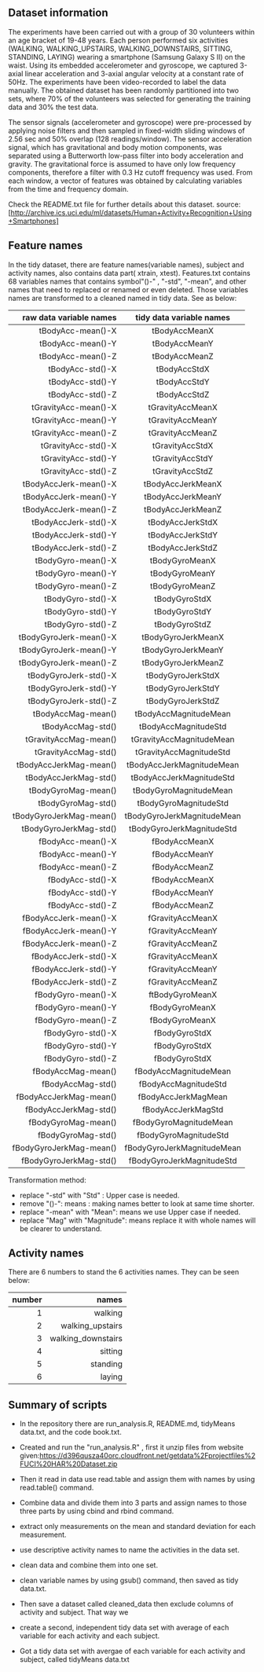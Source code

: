 Dataset information
--------------------
The experiments have been carried out with a group of 30 volunteers within an age bracket of 19-48 years. Each person performed six activities (WALKING, WALKING_UPSTAIRS, WALKING_DOWNSTAIRS, SITTING, STANDING, LAYING) wearing a smartphone (Samsung Galaxy S II) on the waist. Using its embedded accelerometer and gyroscope, we captured 3-axial linear acceleration and 3-axial angular velocity at a constant rate of 50Hz. The experiments have been video-recorded to label the data manually. The obtained dataset has been randomly partitioned into two sets, where 70% of the volunteers was selected for generating the training data and 30% the test data. 

The sensor signals (accelerometer and gyroscope) were pre-processed by applying noise filters and then sampled in fixed-width sliding windows of 2.56 sec and 50% overlap (128 readings/window). The sensor acceleration signal, which has gravitational and body motion components, was separated using a Butterworth low-pass filter into body acceleration and gravity. The gravitational force is assumed to have only low frequency components, therefore a filter with 0.3 Hz cutoff frequency was used. From each window, a vector of features was obtained by calculating variables from the time and frequency domain. 

Check the README.txt file for further details about this dataset.
source: [http://archive.ics.uci.edu/ml/datasets/Human+Activity+Recognition+Using+Smartphones] 



Feature names
-------------
In the tidy dataset, there are feature names(variable names), subject and activity names, also contains data part( xtrain, xtest). Features.txt contains 68 variables names that contains symbol"()-" , "-std", "-mean", and other names that need to replaced or renamed or even deleted. Those variables names are transformed to a cleaned named in tidy data.
See as below:

|raw data variable names     |    tidy data variable names   |
|---------------------------:|:-----------------------------:|
| tBodyAcc-mean()-X          |     tBodyAccMeanX             |
 tBodyAcc-mean()-Y           |     tBodyAccMeanY             |
 tBodyAcc-mean()-Z           |     tBodyAccMeanZ            |
 tBodyAcc-std()-X            |     tBodyAccStdX             |
 tBodyAcc-std()-Y            |     tBodyAccStdY             |
 tBodyAcc-std()-Z            |     tBodyAccStdZ             |
 tGravityAcc-mean()-X        |     tGravityAccMeanX         |
 tGravityAcc-mean()-Y        |     tGravityAccMeanY         |
 tGravityAcc-mean()-Z        |     tGravityAccMeanZ
 tGravityAcc-std()-X         |     tGravityAccStdX
 tGravityAcc-std()-Y         |      tGravityAccStdY
 tGravityAcc-std()-Z         |      tGravityAccStdZ
 tBodyAccJerk-mean()-X       |      tBodyAccJerkMeanX
 tBodyAccJerk-mean()-Y       |      tBodyAccJerkMeanY
 tBodyAccJerk-mean()-Z      |      tBodyAccJerkMeanZ
 tBodyAccJerk-std()-X       |      tBodyAccJerkStdX
 tBodyAccJerk-std()-Y       |      tBodyAccJerkStdY
 tBodyAccJerk-std()-Z       |      tBodyAccJerkStdZ
 tBodyGyro-mean()-X         |      tBodyGyroMeanX
 tBodyGyro-mean()-Y         |      tBodyGyroMeanY
 tBodyGyro-mean()-Z         |      tBodyGyroMeanZ
 tBodyGyro-std()-X          |      tBodyGyroStdX
 tBodyGyro-std()-Y          |      tBodyGyroStdY
 tBodyGyro-std()-Z          |      tBodyGyroStdZ
 tBodyGyroJerk-mean()-X     |      tBodyGyroJerkMeanX
 tBodyGyroJerk-mean()-Y     |      tBodyGyroJerkMeanY
 tBodyGyroJerk-mean()-Z     |      tBodyGyroJerkMeanZ
 tBodyGyroJerk-std()-X      |      tBodyGyroJerkStdX
 tBodyGyroJerk-std()-Y      |      tBodyGyroJerkStdY
 tBodyGyroJerk-std()-Z      |      tBodyGyroJerkStdZ
 tBodyAccMag-mean()         |      tBodyAccMagnitudeMean 
 tBodyAccMag-std()          |      tBodyAccMagnitudeStd
 tGravityAccMag-mean()      |      tGravityAccMagnitudeMean
 tGravityAccMag-std()       |      tGravityAccMagnitudeStd
 tBodyAccJerkMag-mean()     |     tBodyAccJerkMagnitudeMean
 tBodyAccJerkMag-std()      |     tBodyAccJerkMagnitudeStd
 tBodyGyroMag-mean()        |      tBodyGyroMagnitudeMean
 tBodyGyroMag-std()         |      tBodyGyroMagnitudeStd
 tBodyGyroJerkMag-mean()    |      tBodyGyroJerkMagnitudeMean
 tBodyGyroJerkMag-std()     |      tBodyGyroJerkMagnitudeStd
 fBodyAcc-mean()-X          |      fBodyAccMeanX
 fBodyAcc-mean()-Y          |      fBodyAccMeanY
 fBodyAcc-mean()-Z          |      fBodyAccMeanZ
 fBodyAcc-std()-X           |      fBodyAccMeanX
 fBodyAcc-std()-Y           |      fBodyAccMeanY
 fBodyAcc-std()-Z           |      fBodyAccMeanZ
 fBodyAccJerk-mean()-X      |      fGravityAccMeanX  
 fBodyAccJerk-mean()-Y      |      fGravityAccMeanY
 fBodyAccJerk-mean()-Z      |      fGravityAccMeanZ
 fBodyAccJerk-std()-X       |      fGravityAccMeanX
 fBodyAccJerk-std()-Y       |      fGravityAccMeanY
 fBodyAccJerk-std()-Z       |      fGravityAccMeanZ
 fBodyGyro-mean()-X         |     ftBodyGyroMeanX  
 fBodyGyro-mean()-Y         |      fBodyGyroMeanX
 fBodyGyro-mean()-Z         |     fBodyGyroMeanX
 fBodyGyro-std()-X          |      fBodyGyroStdX
 fBodyGyro-std()-Y          |     fBodyGyroStdX   
 fBodyGyro-std()-Z          |     fBodyGyroStdX
 fBodyAccMag-mean()         |      fBodyAccMagnitudeMean
 fBodyAccMag-std()          |      fBodyAccMagnitudeStd
 fBodyAccJerkMag-mean()     |     fBodyAccJerkMagMean
 fBodyAccJerkMag-std()      |      fBodyAccJerkMagStd
 fBodyGyroMag-mean()        |      fBodyGyroMagnitudeMean
 fBodyGyroMag-std()         |      fBodyGyroMagnitudeStd
 fBodyGyroJerkMag-mean()    |      fBodyGyroJerkMagnitudeMean 
 fBodyGyroJerkMag-std()     |      fBodyGyroJerkMagnitudeStd


Transformation method: 
* replace "-std" with "Std" : Upper case is needed.
* remove "()-": means : making names better to look at same time shorter.
* replace "-mean" with "Mean": means we use Upper case if needed.
* replace "Mag" with "Magnitude": means replace it with whole names will be clearer to understand.


Activity names
----------
There are 6 numbers to stand the 6 activities names. They can be seen below:

|    number     |   names           |
|--------------:|------------------:|
|       1       | walking           |
|       2       | walking_upstairs  |
|       3       | walking_downstairs|
|       4       | sitting           |
|       5       | standing          | 
|       6       | laying            |


Summary of scripts 
----------------------
* In the repository there are run_analysis.R, README.md, tidyMeans data.txt, and the code book.txt.
* Created and run the "run_analysis.R" , first it unzip files from website given:https://d396qusza40orc.cloudfront.net/getdata%2Fprojectfiles%2FUCI%20HAR%20Dataset.zip 

* Then it read in data use read.table and assign them with names by using read.table() command.
* Combine data and divide them into 3 parts and assign names to those three parts by using cbind and rbind command.
* extract only measurements on the mean and standard deviation for each measurement.
* use descriptive activity names to name the activities in the data set.
* clean data and combine them into one set.
* clean variable names by using gsub() command, then saved as tidy data.txt.
* Then save a dataset called cleaned_data then exclude columns of activity and subject. That way we 
* create a second, independent tidy data set with average of each variable for each activity and each subject.
* Got a tidy data set with avergae of each variable for each activity and subject, called tidyMeans data.txt 



